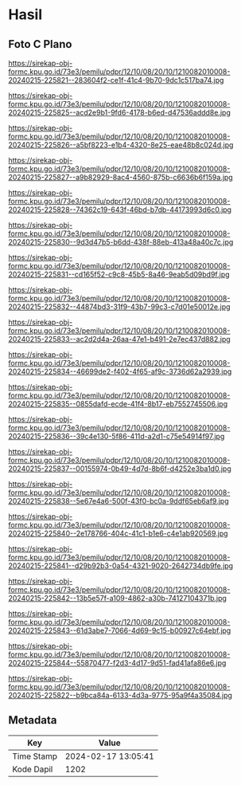 # Hasil

## Foto C Plano

https://sirekap-obj-formc.kpu.go.id/73e3/pemilu/pdpr/12/10/08/20/10/1210082010008-20240215-225821--283604f2-ce1f-41c4-9b70-9dc1c517ba74.jpg

https://sirekap-obj-formc.kpu.go.id/73e3/pemilu/pdpr/12/10/08/20/10/1210082010008-20240215-225825--acd2e9b1-9fd6-4178-b6ed-d47536addd8e.jpg

https://sirekap-obj-formc.kpu.go.id/73e3/pemilu/pdpr/12/10/08/20/10/1210082010008-20240215-225826--a5bf8223-e1b4-4320-8e25-eae48b8c024d.jpg

https://sirekap-obj-formc.kpu.go.id/73e3/pemilu/pdpr/12/10/08/20/10/1210082010008-20240215-225827--a9b82929-8ac4-4560-875b-c6636b6f159a.jpg

https://sirekap-obj-formc.kpu.go.id/73e3/pemilu/pdpr/12/10/08/20/10/1210082010008-20240215-225828--74362c19-643f-46bd-b7db-44173993d6c0.jpg

https://sirekap-obj-formc.kpu.go.id/73e3/pemilu/pdpr/12/10/08/20/10/1210082010008-20240215-225830--9d3d47b5-b6dd-438f-88eb-413a48a40c7c.jpg

https://sirekap-obj-formc.kpu.go.id/73e3/pemilu/pdpr/12/10/08/20/10/1210082010008-20240215-225831--cd165f52-c9c8-45b5-8a46-9eab5d09bd9f.jpg

https://sirekap-obj-formc.kpu.go.id/73e3/pemilu/pdpr/12/10/08/20/10/1210082010008-20240215-225832--44874bd3-31f9-43b7-99c3-c7d01e50012e.jpg

https://sirekap-obj-formc.kpu.go.id/73e3/pemilu/pdpr/12/10/08/20/10/1210082010008-20240215-225833--ac2d2d4a-26aa-47e1-b491-2e7ec437d882.jpg

https://sirekap-obj-formc.kpu.go.id/73e3/pemilu/pdpr/12/10/08/20/10/1210082010008-20240215-225834--46699de2-f402-4f65-af9c-3736d62a2939.jpg

https://sirekap-obj-formc.kpu.go.id/73e3/pemilu/pdpr/12/10/08/20/10/1210082010008-20240215-225835--0855dafd-ecde-41f4-8b17-eb7552745506.jpg

https://sirekap-obj-formc.kpu.go.id/73e3/pemilu/pdpr/12/10/08/20/10/1210082010008-20240215-225836--39c4e130-5f86-411d-a2d1-c75e54914f97.jpg

https://sirekap-obj-formc.kpu.go.id/73e3/pemilu/pdpr/12/10/08/20/10/1210082010008-20240215-225837--00155974-0b49-4d7d-8b6f-d4252e3ba1d0.jpg

https://sirekap-obj-formc.kpu.go.id/73e3/pemilu/pdpr/12/10/08/20/10/1210082010008-20240215-225838--5e67e4a6-500f-43f0-bc0a-9ddf65eb6af9.jpg

https://sirekap-obj-formc.kpu.go.id/73e3/pemilu/pdpr/12/10/08/20/10/1210082010008-20240215-225840--2e178766-404c-41c1-b1e6-c4e1ab920569.jpg

https://sirekap-obj-formc.kpu.go.id/73e3/pemilu/pdpr/12/10/08/20/10/1210082010008-20240215-225841--d29b92b3-0a54-4321-9020-2642734db9fe.jpg

https://sirekap-obj-formc.kpu.go.id/73e3/pemilu/pdpr/12/10/08/20/10/1210082010008-20240215-225842--13b5e57f-a109-4862-a30b-74127104371b.jpg

https://sirekap-obj-formc.kpu.go.id/73e3/pemilu/pdpr/12/10/08/20/10/1210082010008-20240215-225843--61d3abe7-7066-4d69-9c15-b00927c64ebf.jpg

https://sirekap-obj-formc.kpu.go.id/73e3/pemilu/pdpr/12/10/08/20/10/1210082010008-20240215-225844--55870477-f2d3-4d17-9d51-fad41afa86e6.jpg

https://sirekap-obj-formc.kpu.go.id/73e3/pemilu/pdpr/12/10/08/20/10/1210082010008-20240215-225822--b9bca84a-6133-4d3a-9775-95a9f4a35084.jpg


## Metadata

| Key        | Value               |
| ---------- | ------------------- |
| Time Stamp | 2024-02-17 13:05:41 |
| Kode Dapil | 1202                |



